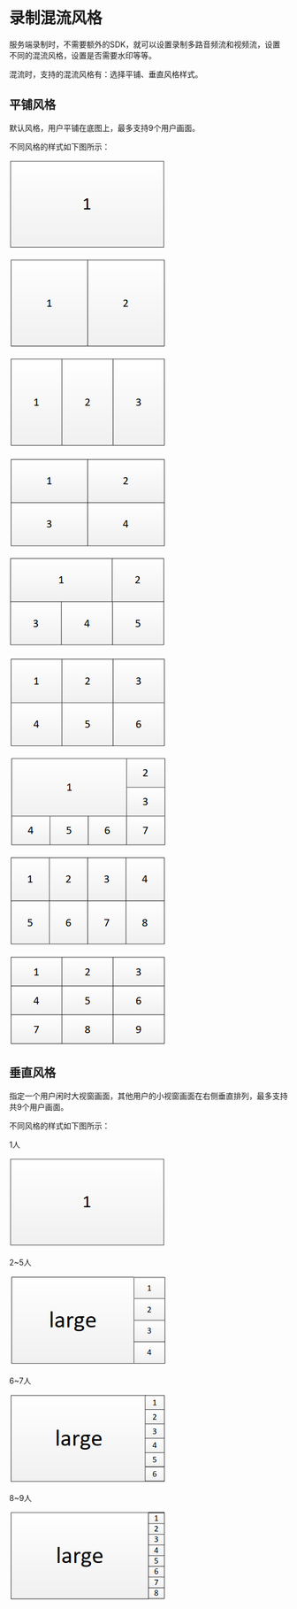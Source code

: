 # 录制混流风格

服务端录制时，不需要额外的SDK，就可以设置录制多路音频流和视频流，设置不同的混流风格，设置是否需要水印等等。  

混流时，支持的混流风格有：选择平铺、垂直风格样式。  

## 平铺风格

默认风格，用户平铺在底图上，最多支持9个用户画面。  

不同风格的样式如下图所示：  

![ ](/images/record/pingpu1.png)

![ ](/images/record/pingpu2.png)

![ ](/images/record/pingpu3.png)

![ ](/images/record/pingpu4.png)

![ ](/images/record/pingpu5.png)

![ ](/images/record/pingpu6.png)

![ ](/images/record/pingpu7.png)

![ ](/images/record/pingpu8.png)

![ ](/images/record/pingpu9.png)




## 垂直风格

指定一个用户闲时大视窗画面，其他用户的小视窗画面在右侧垂直排列，最多支持共9个用户画面。  

不同风格的样式如下图所示：  

1人  

![ ](/images/record/pingpu1.png)

2~5人  

![ ](/images/record/chuizhi2.png)

6~7人 

![ ](/images/record/chuizhi7.png)

8~9人 

![ ](/images/record/chuizhi9.png)

